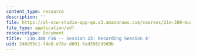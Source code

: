 ```yaml
---
content_type: resource
description: ''
file: https://ol-ocw-studio-app-qa.s3.amazonaws.com/courses/21m-380-music-and-technology-recording-techniques-and-audio-production-fall-2016/246d55c1f4e8e78ad6915ad3562d9d9b_MIT21M_380F16_ses23_note.pdf
file_type: application/pdf
resourcetype: Document
title: '21m.380 F16 -- Session 23: Recording Session 4'
uid: 246d55c1-f4e8-e78a-d691-5ad3562d9d9b
---
```

